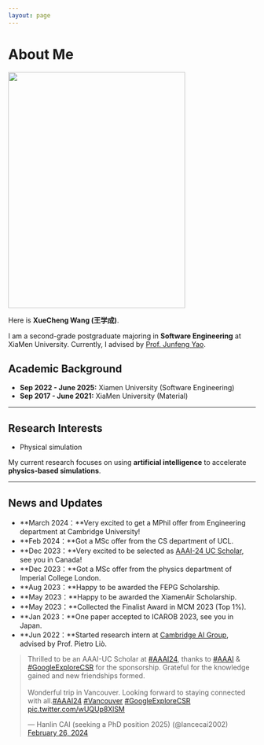 ```yaml
---
layout: page
---
```


# About Me

<img src="https://caihanlin.com/caihanlin.jpg" class="floatpic" width="360" height="480">

Here is **XueCheng Wang (王学成)**.

I am a second-grade postgraduate majoring in **Software Engineering** at XiaMen University.   Currently, I advised by [Prof. Junfeng Yao](https://cdmc.xmu.edu.cn/info/1010/1062.htm). 

## Academic Background

<!-- **<font color='red'>[Highlight]</font> I am actively looking for PhD position to start in 2025 Fall. Contact me if you have any leads!** -->
- **Sep 2022 - June 2025:** Xiamen University (Software Engineering)
- **Sep 2017 - June 2021:** XiaMen University (Material)

---
## Research Interests
- Physical simulation

My current research focuses on using **artificial intelligence** to accelerate **physics-based simulations**.

---

## News and Updates

- **March 2024：**Very excited to get a MPhil offer from Engineering department at Cambridge University!
- **Feb 2024：**Got a MSc offer from the CS department of UCL.
- **Dec 2023：**Very excited to be selected as [AAAI-24 UC Scholar](https://aaai.org/aaai-conference/undergraduate-consortium-program/), see you in Canada!
- **Dec 2023：**Got a MSc offer from the physics department of Imperial College London.
- **Aug 2023：**Happy to be awarded the FEPG Scholarship.
- **May 2023：**Happy to be awarded the XiamenAir Scholarship.
- **May 2023：**Collected the Finalist Award in MCM 2023 (Top 1%).
- **Jan 2023：**One paper accepted to ICAROB 2023, see you in Japan.
- **Jun 2022：**Started research intern at [Cambridge AI Group](https://www.cl.cam.ac.uk/research/ai/), advised by Prof. Pietro Liò.

<blockquote class="twitter-tweet"><p lang="en" dir="ltr">Thrilled to be an AAAI-UC Scholar at <a href="https://twitter.com/hashtag/AAAI24?src=hash&amp;ref_src=twsrc%5Etfw">#AAAI24</a>, thanks to <a href="https://twitter.com/hashtag/AAAI?src=hash&amp;ref_src=twsrc%5Etfw">#AAAI</a> &amp; <a href="https://twitter.com/hashtag/GoogleExploreCSR?src=hash&amp;ref_src=twsrc%5Etfw">#GoogleExploreCSR</a> for the sponsorship. Grateful for the knowledge gained and new friendships formed.<br><br>Wonderful trip in Vancouver. Looking forward to staying connected with all.<a href="https://twitter.com/hashtag/AAAI24?src=hash&amp;ref_src=twsrc%5Etfw">#AAAI24</a> <a href="https://twitter.com/hashtag/Vancouver?src=hash&amp;ref_src=twsrc%5Etfw">#Vancouver</a> <a href="https://twitter.com/hashtag/GoogleExploreCSR?src=hash&amp;ref_src=twsrc%5Etfw">#GoogleExploreCSR</a> <a href="https://t.co/wUQUp8XlSM">pic.twitter.com/wUQUp8XlSM</a></p>&mdash; Hanlin CAI (seeking a PhD position 2025) (@lancecai2002) <a href="https://twitter.com/lancecai2002/status/1762210025173344260?ref_src=twsrc%5Etfw">February 26, 2024</a></blockquote> <script async src="https://platform.twitter.com/widgets.js" charset="utf-8"></script>

